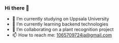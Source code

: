 ### Hi there 👋


- 🔭 I’m currently studying on Uppsala University
- 🌱 I’m currently learning backend technologies
- 👯 I’m collaborating on a plant recognition project 
- 📫 How to reach me: 1065709724ja@gmail.com


<!--
**shashd/shashd** is a ✨ _special_ ✨ repository because its `README.md` (this file) appears on your GitHub profile.

Here are some ideas to get you started:

- 🔭 I’m currently working on ...
- 🌱 I’m currently learning ...
- 👯 I’m looking to collaborate on ...
- 🤔 I’m looking for help with ...
- 💬 Ask me about ...
- 📫 How to reach me: ...
- 😄 Pronouns: ...
- ⚡ Fun fact: ...
-->
